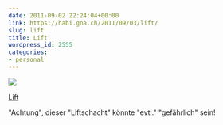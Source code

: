 ```yaml
---
date: 2011-09-02 22:24:04+00:00
link: https://habi.gna.ch/2011/09/03/lift/
slug: lift
title: Lift
wordpress_id: 2555
categories:
- personal
---
```


[![](https://static.flickr.com/6066/6107521010_7c32728e36_m.jpg)](https://www.flickr.com/photos/habi/6107521010/)

[Lift](https://www.flickr.com/photos/habi/6107521010/)

"Achtung", dieser "Liftschacht" könnte "evtl." "gefährlich" sein!
